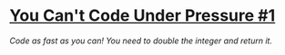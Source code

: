 #     [You Can't Code Under Pressure #1](https://www.codewars.com/kata/53ee5429ba190077850011d4)
   
*Code as fast as you can! You need to double the integer and return it.*